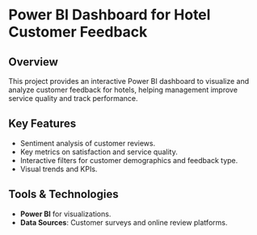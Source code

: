 # Power BI Dashboard for Hotel Customer Feedback

## Overview
This project provides an interactive Power BI dashboard to visualize and analyze customer feedback for hotels, helping management improve service quality and track performance.

## Key Features
- Sentiment analysis of customer reviews.
- Key metrics on satisfaction and service quality.
- Interactive filters for customer demographics and feedback type.
- Visual trends and KPIs.

## Tools & Technologies
- **Power BI** for visualizations.
- **Data Sources**: Customer surveys and online review platforms.
